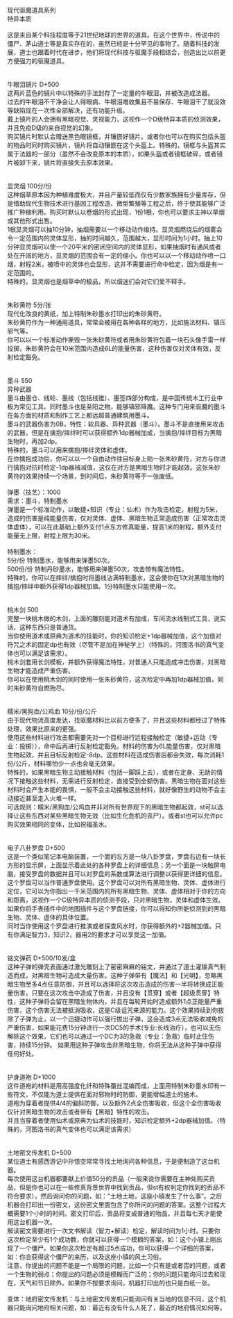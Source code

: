 <title>现代驱魔道具系列 </title>
<meta name="GENERATOR" content="WinCHM">
<meta http-equiv="Content-Type" content="text/html; charset=gb2312">
<br>现代驱魔道具系列 
<br>特异本质
<br>
<br>这是来自某个科技程度等于21世纪地球的世界的道具。在这个世界中，传说中的僵尸、茅山道士等是真实存在的，虽然已经是十分罕见的事物了。随着科技的发展，道士也跟着时代在进步，他们将现代科技与驱魔手段相结合，创造出比以前更方便强力的驱魔道具。
<br>
<br>
<br>牛眼泪镜片 D+500
<br>这两片蓝色的镜片中以特殊的手法封存了一定量的牛眼泪，并被改造成法器。
<br>过去的牛眼泪不干净会让人得眼病、牛眼泪难收集且不易保存、牛眼泪干了就没效等缺陷现在一次性全部解决，还有功能升级。
<br>戴上镜片的人会拥有黑暗视觉、灵视能力，这视作一个D级特异本质的侦测效果，并且免疫D级的来自视觉的幻象。
<br>购买镜片时默认会赠送黑色眼镜框，并镶嵌好镜片。或者你也可以在购买包括头盔的物品时同时购买镜片，镜片将自动镶嵌在这个头盔上。特殊的，镜框与头盔其实属于法器的一部分（虽然不会改变原本的本质），如果头盔或者镜框破碎，或者镜片被卸下来，镜片将直接失去原本效果。
<br>
<br>
<br>显灵烟 100分/份
<br>这种烟草原本因为种植难度极大，并且产量较低而仅有少数家族拥有少量库存，但是借助现代生物技术进行基因工程改造、微型繁殖等工程之后，终于使其能够广泛推广种植利用。购买时默认以卷烟的形式出现，1份1根，你也可以要求主神以旱烟或其他形式出售。
<br>1根显灵烟可以抽10分钟，抽烟需要以一个移动动作维持。显灵烟燃烧后的烟雾会令一定范围内的灵体显形，抽的时间越久，范围越大，显形时间为1小时。抽上10分钟显灵烟可以使一个20平米的密闭空间内的灵体显形，如果抽烟时有通风或者处在开阔的地方，显灵烟的范围会有一定的缩小。你也可以以一个移动动作喷一口烟，射程2米，被喷中的灵体也会显形，这并不需要进行命中检定，因为烟是有一定范围的。
<br>特殊的，显灵烟也是烟草中的极品，所以烟迷们会对它们爱不释手。
<br>
<br>
<br>朱砂黄符 5分/张
<br>现代化改良的黄纸，加上特制朱砂墨水打印出的朱砂黄符。
<br>朱砂黄符作为一种通用道具，常常会被用在各种各样的地方，比如施法材料、镇压邪气等。
<br>你可以以一个标准动作撕毁一张朱砂黄符或者用朱砂黄符包着一块石头像手雷一样投掷，朱砂黄符会在10米范围内造成6L的能量伤害，这种伤害仅对灵体有效，反射检定豁免。
<br>
<br>
<br>墨斗 550
<br>异种武器
<br>墨斗由墨仓、线轮、墨线（包括线锥）、墨签四部分构成，是中国传统木工行业中极为常见工具。同时墨斗也是至阳之物，能够镇邪降魔。这种专门用来驱魔的墨斗在各方面的材质和制作工艺上都远超普通建筑用墨斗。
<br>墨斗的武器伤害为0B，特性：软兵器、异种武器（墨斗）。墨斗不是直接用来攻击的武器，但是在擒抱/摔绊时可以获得额外1dp器械加成，当擒抱/摔绊目标为黑暗生物时，再加2dp。
<br>特殊的，墨斗可以用来擒抱/摔绊灵体和虚体。
<br>在你擒抱成功后，你可以以一个自由动作往目标身上贴一张朱砂黄符，对方与你进行擒抱对抗时检定-1dp器械减值，这仅在对方是黑暗生物时才能起效。这张朱砂黄符的效果持续一个场景，到时间后，朱砂黄符等于一张废纸。
<br>
<br>弹墨（技艺）：1000
<br>需求：墨斗，特制墨水
<br>弹墨是一个标准动作，以敏捷+知识（专业：仙术）作为攻击检定，射程为5米，造成的伤害是纯能量伤害，仅对灵体、虚体、黑暗生物正常造成伤害（正常攻击灵体虚体），可以在此基础上额外支付1点东方修真能量，提高1米的射程，额外支付能量无上限，射程上限为30米。
<br>
<br>特制墨水：
<br>5分/份 特制墨水，能够用来弹墨50次。
<br>500份/份 特制丹砂墨水，能够用来弹墨50次，攻击带有魔法特性。
<br>特殊的，你可以在摔绊/擒抱时将墨线沾满特制墨水，这会使你在1次对黑暗生物的擒抱/摔绊中额外获得1dp器械加值。1分特制墨水只能使用一次。
<br>
<br>
<br>桃木剑 500
<br>完整一块桃木做的木剑，上面的雕刻能对道术有加成，车间流水线制式工具，说实话，这种东西只是普通货。
<br>当你使用道术或原典为道术的技能时，你的知识检定+1dp器械加值，这个加值对符咒之术的固定dp也有效（尽管不是加在神秘学上）（特殊的，河图洛书的真气变体也可以满足该需求）。
<br>桃木剑套用长剑模板，并额外获得魔法特性，对普通人只能造成冲击伤害，对黑暗生物才能造成严重伤害。
<br>你可以在使用桃木剑的同时使用一张朱砂黄符，这次检定中再加1dp器械加值，同时朱砂黄符自燃殆尽。
<br>
<br>
<br>糯米/黑狗血/公鸡血 10分/份/公斤
<br>由于现代物流高度发达，找驱魔材料比以前方便多了，并且这些材料都经过了特殊处理，效果比原来的更强。
<br>使用这些材料进行攻击都需要先对一个目标进行远程接触检定（敏捷+运动（专业：投掷）），命中后再进行反射检定豁免。材料的伤害为6L能量伤害，仅对黑暗生物起效，并且目标反射检定-8dp。这些材料在造成伤害后都会失效，每次消耗1份/公斤，材料哪怕少一点也会毫无效果。
<br>特殊的，如果黑暗生物主动接触材料（包括一脚踩上去），或者在定身、无助的情况下接触这些材料，无需进行反射检定，直接受到全额伤害。黑暗生物在面对这些材料时会产生本能的畏惧，一般不会主动接触这些材料，就好像野生的动物不会主动接近甚至走入火堆一样。
<br>可选规则：糯米/黑狗血/公鸡血并非对所有世界观下的黑暗生物都起效，st可以选择让这些东西对某些黑暗生物无效（比如生化危机的丧尸）。或者st也可以允许pc购买效果相同的变体，比如祝福圣水。
<br>
<br>
<br>电子八卦罗盘 D+500
<br>这是一个类似笔记本电脑装置，一个面的左方是一块八卦罗盘，罗盘右边有一块长方形的显示屏，上面显示着此处的各种罗盘上的详细信息；另一个面是一块触屏电脑，接受罗盘的数据并且可以对罗盘的系数或算法进行调整以获得更详细的信息。
<br>这个罗盘可以当作普通罗盘使用。这个罗盘可以对所有黑暗生物、灵体、虚体进行定位，它可以为你指出一千米范围内的所有黑暗生物、灵体、虚体相对于你的方向和距离，这视作一个C级特异本质的侦测手段，只对黑暗生物，灵体和虚体生效。如果你将手表插件中的地图插件与这个罗盘链接，你可以得知你所能侦测到的黑暗生物、灵体、虚体的具体位置。
<br>同时当你使用这个罗盘进行推演或者探查风水时，你获得额外的+2器械加值。只有你满足智力3，知识2，器用2的要求才可以享受这一加值。
<br>
<br>
<br>铭文弹药 D+500/10发/盒
<br>这种子弹的弹壳表面通过激光雕刻上了密密麻麻的铭文，并通过了道士灌输真气制造而成，对黑暗生物可造成大量伤害。这种子弹带有【魔法】和【光明】，忽略黑暗生物至多4点任意防御，并且可以选择将这次攻击造成的伤害一半将转换成正能量伤害。只要在这次攻击中造成了伤害，并且没有【贯穿】或者【超级贯穿】特性，这种子弹将会留在黑暗生物体内，并且在每轮开始时造成额外1点正能量严重伤害，这个伤害无法被抵消吸收，这是C级诅咒来源的能力。这个效果持续到你拔除了子弹为止，以一个迅捷动作可以强行拔出子弹，这会造成3点无法吸收减免的严重伤害，如果能花费15分钟进行一次DC5的手术(专业:长线治疗），也可以无伤解除这个效果，它们也可以通过一个DC为3的急救（专业：急救）临时止住伤害，持续15分钟。 如果用这种子弹攻击非黑暗生物，你将无法从这种子弹中获得任何好处。
<br>
<br>
<br>护身道袍 D+1000
<br>这件道袍的材料是用高强度化纤和特殊蚕丝混编而成，上面用特制朱砂墨水印有一些符文，不仅能为道士提供在面对邪物时的防御，更能增幅道士的施术。
<br>道袍为穿着者提供4/4的偏斜防御，以及额外2点全伤害吸收，但这个全伤害吸收仅针对黑暗生物的攻击或者带有【黑暗】特性的攻击。
<br>并且当穿着者使用仙术或原典为仙术的技能时，知识检定额外+2dp器械加值。（特殊的，河图洛书的真气变体也可以满足该需求）
<br>
<br>
<br>土地密文传发机 D+500
<br>某位道士有感西游记中孙悟空常常寻找土地询问各种信息，于是便制造了这台机器。
<br>每次使用这台机器都要献上价值50分的贡品（一般来说你需要在主神处购买贡品，但是你也可以在一些修真背景世界中找到贡品，但st有权判定你找到的贡品不符合要求），然后询问你的问题，如：“土地土地，这座小镇发生了什么事”。之后机器会打印出一份密文，这份密文里面包含了你所问的问题的答案。这整个过程大概需要1个小时的时间。密文打印后，贡品将变成普通的物品，并且每七天才能使用这台机器一次。
<br>解读密文需要进行一次文书解读（智力+解读）检定，解读时间为1小时。只要你这次检定至少有1个成功数，你就可以获得一个模糊的答案，如：这个小镇上刚出现了一个僵尸。如果你这次检定有超过5点成功，你可以获得一个详细的答案，如：你会获得这个僵尸的来历，以及这座小镇的风土习俗。
<br>注意，你提出的问题不能是一个局限的问题，比如一个只有是或者否的问题，或者一个生物的弱点；你提出的问题必须是模糊而广泛的；你的问题只能询问过去和现在，天气和节日除外。如果你不按要求询问，机器打印出的也只是白纸一张。
<br>
<br>变体：地府密文传发机：与土地密文传发机只能询问有关当地的信息不同，这个机器只能询问地府相关问题，如：最近有没有什么人死了，最近的地府情况如何等。